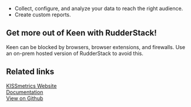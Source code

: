 - Collect, configure, and analyze your data to reach the right audience.
- Create custom reports.

## Get more out of Keen with RudderStack!

Keen can be blocked by browsers, browser extensions, and firewalls. Use an on-prem hosted version of RudderStack to avoid this.

## Related links

[KISSmetrics Website][]  
[Documentation][]  
[View on Github][]

[//]: # "These are reference links used in the body of this note and get stripped out when the markdown processor does its job. There is no need to format nicely because it shouldn't be seen. Thanks SO - http://stackoverflow.com/questions/4823468/store-comments-in-markdown-syntax"
[kissmetrics website]: https://www.kissmetricshq.com/
[documentation]: https://docs.rudderstack.com/
[view on github]: https://github.com/rudderlabs/rudder-transformer/tree/master/v0/kissmetrics
